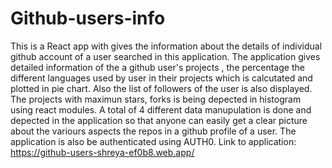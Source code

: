 # Github-users-info
This is a React app with gives the information about the details of individual github account of a user searched in this application.
The application gives detailed information of the a github user's projects , the percentage the different languages used by user in their projects which is calcutated and plotted in pie chart. Also the list of followers of the user is also displayed. 
The projects with maximun stars, forks is being depected in histogram using react modules. A total of 4 different data manupulation is done and depected in the application so
that anyone can easily get a clear picture about the variours aspects the repos in a github profile of a user.
The application is also be authenticated using AUTH0.
Link to application: https://github-users-shreya-ef0b8.web.app/
